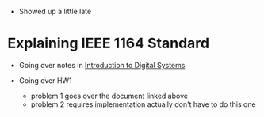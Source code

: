 * Showed up a little late

# Explaining IEEE 1164 Standard

* Going over notes in [Introduction to Digital Systems](http://www.ece.drexel.edu/courses/ECE-C302/notes/Introduction/Introduction.pdf)

* Going over HW1
	* problem 1 goes over the document linked above
	* problem 2 requires implementation actually don't have to do this one

